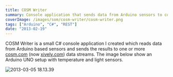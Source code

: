 ```yaml
---
title: COSM Writer
summary: Console application that sends data from Arduino sensors to cosm.com
coverImage: /images/som/cosm-writer/cosm-writer.png
tags: ["Arduino", "C#", "REST"]
date: "2013-02-19"
---
```


COSM Writer is a small C# console application I created which reads data from Arduino based sensors and sends the results to one or more [cosm.com](http://www.cosm.com) (now [xively.com](https://xively.com)) data streams. The image below show an Arduino UNO setup with temperature and light sensors.

![2013-03-05 18.13.39](/images/som/cosm-writer/2013-03-05-18.13.39.jpg)
